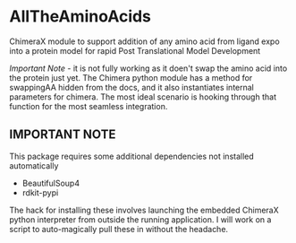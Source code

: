# AllTheAminoAcids
ChimeraX module to support addition of any amino acid from ligand expo into a protein model for rapid Post Translational Model Development

_Important Note_ - it is not fully working as it doen't swap the amino acid into the protein just yet. The Chimera python module has a method for swappingAA hidden from the docs, and it also instantiates internal parameters for chimera. The most ideal scenario is hooking through that function for the most seamless integration. 

## IMPORTANT NOTE ## 

This package requires some additional dependencies not installed automatically
  - BeautifulSoup4
  - rdkit-pypi
 
The hack for installing these involves launching the embedded ChimeraX python interpreter from outside the running application. I will work on a script to auto-magically pull these in without the headache.
